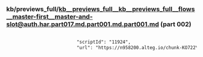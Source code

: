### kb/previews_full/kb__previews_full__kb__previews_full__flows__master-first__master-and-slot@auth.har.part017.md.part001.md.part001.md (part 002)

```md

                          "scriptId": "11924",
                          "url": "https://n958200.alteg.io/chunk-KO722YSM.js",
```

```
